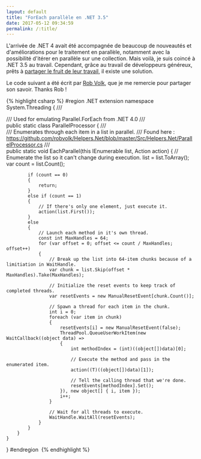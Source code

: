 ```yaml
---
layout: default
title: "ForEach parallèle en .NET 3.5"
date: 2017-05-12 09:34:59
permalink: /:title/
---
```

L'arrivée de .NET 4 avait été accompagnée de beaucoup de nouveautés et d'améliorations pour le traitement en parallèle, notamment avec la possibilité d'itérer en parallèle sur une collection. Mais voilà, je suis coincé à .NET 3.5 au travail. Cependant, grâce au travail de développeurs généreux, prêts à [partager le fruit de leur travail](https://github.com/robvolk/Helpers.Net/blob/master/Src/Helpers.Net/ParallelProcessor.cs), il existe une solution.

<!--excerpt-->

Le code suivant a été écrit par [Rob Volk](https://github.com/robvolk), que je me remercie pour partager son savoir. Thanks Rob !

{% highlight csharp %}
#region .NET extension
namespace System.Threading
{
	/// <summary>
	/// Used for emulating Parallel.ForEach from .NET 4.0
	/// </summary>
	public static class ParallelProcessor
	{
		/// <summary>
		/// Enumerates through each item in a list in parallel.
		/// Found here : https://github.com/robvolk/Helpers.Net/blob/master/Src/Helpers.Net/ParallelProcessor.cs
		/// </summary>
		public static void EachParallel<T>(this IEnumerable<T> list, Action<T> action)
		{
			// Enumerate the list so it can't change during execution.
			list = list.ToArray();
			var count = list.Count();

			if (count == 0)
			{
				return;
			}
			else if (count == 1)
			{
				// If there's only one element, just execute it.
				action(list.First());
			}
			else
			{
				// Launch each method in it's own thread.
				const int MaxHandles = 64;
				for (var offset = 0; offset <= count / MaxHandles; offset++)
				{
					// Break up the list into 64-item chunks because of a limitiation in WaitHandle.
					var chunk = list.Skip(offset * MaxHandles).Take(MaxHandles);

					// Initialize the reset events to keep track of completed threads.
					var resetEvents = new ManualResetEvent[chunk.Count()];

					// Spawn a thread for each item in the chunk.
					int i = 0;
					foreach (var item in chunk)
					{
						resetEvents[i] = new ManualResetEvent(false);
						ThreadPool.QueueUserWorkItem(new WaitCallback((object data) =>
						{
							int methodIndex = (int)((object[])data)[0];

							// Execute the method and pass in the enumerated item.
							action((T)((object[])data)[1]);

							// Tell the calling thread that we're done.
							resetEvents[methodIndex].Set();
						}), new object[] { i, item });
						i++;
					}

					// Wait for all threads to execute.
					WaitHandle.WaitAll(resetEvents);
				}
			}
		}
	}
}
#endregion
 {% endhighlight %}